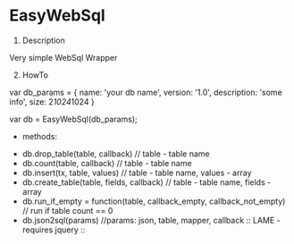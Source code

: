 EasyWebSql
==========

1. Description

Very simple WebSql Wrapper


2. HowTo

var db_params = {
  name: 'your db name',
  version: '1.0',
  description: 'some info',
  size: 2*1024*1024
}

var db = EasyWebSql(db_params);

* methods:

- db.drop_table(table, callback) // table - table name
- db.count(table, callback) // table - table name
- db.insert(tx, table, values) // table - table name, values - array
- db.create_table(table, fields, callback) // table - table name, fields - array
- db.run_if_empty = function(table, callback_empty, callback_not_empty) // run if table count == 0
- db.json2sql(params) //params: json, table, mapper, callback :: LAME - requires jquery ::
